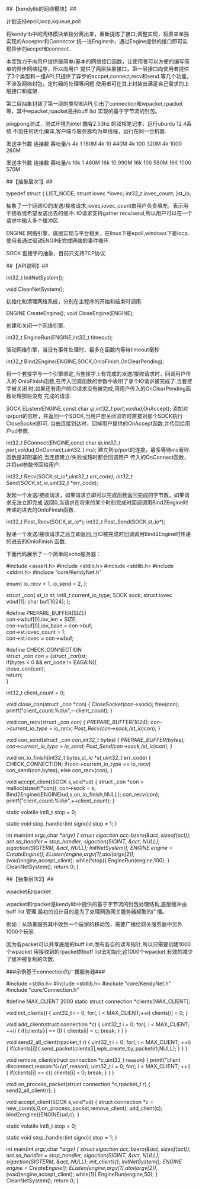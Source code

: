 ##【kendylib的网络模块】##

计划支持epoll,iocp,kqueue,poll

将kendylib中的网络模块单独分离出来，重新提炼了接口,调整实现，将原来单独实现的Acceptor和Connector
统一进Engine中，通过Engine提供的接口即可实现异步的accpet和connect.

本库致力于向用户提供最简单/基本的网络接口函数，让使用者可以方便的编写简单的异步网络程序，所以向用户
提供了两层抽象接口，第一层接口向使用者提供了3个类型和一组API,只提供了异步的accpet,connect,recv和send
等几个功能，不涉及网络封包，定时器的处理等问题.使用者可在其上封装出满足自己需求的上层接口和框架.

第二层抽象封装了第一层的类型和API,引出了connection和wpacket,rpacket等，其中wpacket,rpacket是由buff list
实现的基于字节流的封包。

pingpong测试，测试环境为intel 酷睿2.53hz 的双核笔记本，运行ubuntu 12.4系统
不加任何优化编译,客户端与服务器均为单线程，运行在同一台机器.

发送字节数    连接数      吞吐量/s
4k             1        180M
4k             10       440M
4k             100      320M
4k             1000     260M

发送字节数    连接数      吞吐量/s
16k            1        460M
16k            10       990M
16k            100      580M
16K            1000     570M



##【抽象层次1】##

typedef struct
{
	LIST_NODE;
	struct     iovec *iovec;
	int32_t    iovec_count;
}st_io;

抽象了一个网络IO的发送/接收请求,iovec,iovec_count由用户负责填充，表示用于接收或希望发送出去的缓冲.
IO请求支持gather recv/send,所以用户可以在一个请求中输入多个缓冲区.


ENGINE
网络引擎，底层实现与平台相关，在linux下是epoll,windows下是iocp.使用者通过驱动ENGINE完成网络的事件循环.


SOCK
套接字的抽象，目前只支持TCP协议.

##【API说明】##

int32_t InitNetSystem();

void   CleanNetSystem();

初始化和清理网络系统，分别在主程序的开始和结束时调用.

ENGINE   CreateEngine();
void     CloseEngine(ENGINE);

创建和关闭一个网络引擎.


int32_t  EngineRun(ENGINE,int32_t timeout);

驱动网络引擎，当没有事件处理时，最多在函数内等待timeout毫秒

int32_t  Bind2Engine(ENGINE,SOCK,OnIoFinish,OnClearPending);

将一个套接字与一个引擎绑定,当套接字上有完成的发送/接收请求时，回调用户传入的
OnIoFinish函数,在传入回调函数的参数中表明了拿个IO请求被完成了.当套接字被关闭
时,如果还有用户的IO请求没有被完成,用用户传入的OnClearPending函数处理那些没有
完成的请求.


SOCK EListen(ENGINE,const char *ip,int32_t port,void*ud,OnAccept);
添加对ip/port的监听，并返回一个SOCK,当用户想关闭监听时直接对那个SOCK执行CloseSocket即可.
当由连接到达时，回掉用户提供的OnAccept函数,并传回给用户ud参数.


int32_t EConnect(ENGINE,const char *ip,int32_t port,void*ud,OnConnect,uint32_t ms);
建立到ip/port的连接，最多等待ms毫秒.函数是非阻塞的,当连接建立/失败或超时都会回调用户
传入的OnConnect函数，并将ud参数传回给用户.


int32_t Recv(SOCK,st_io*,uint32_t *err_code);
int32_t Send(SOCK,st_io*,uint32_t *err_code);

发起一个发送/接收请求，如果请求立即可以完成函数返回完成的字节数，如果请求无法立即完成
返回0,当请求在将来的某个时刻完成时回调调用Bind2Engine时传递的进去的OnIoFinish函数.


int32_t Post_Recv(SOCK,st_io*);
int32_t Post_Send(SOCK,st_io*);

投递一个发送/接收请求之后立即返回,当IO被完成时回调调用Bind2Engine时传递的进去的OnIoFinish
函数.


下面代码展示了一个简单的echo服务器：

#include <assert.h>
#include <stdio.h>
#include <stdlib.h>
#include <stdint.h>
#include "core/KendyNet.h"

enum{
    io_recv = 1,
    io_send = 2,
};

struct _con{
    st_io st;
    int8_t current_io_type;
    SOCK sock;
    struct iovec wbuf[1];
    char buf[1024];
};

#define PREPARE_BUFFER(SIZE)\
    con->wbuf[0].iov_len = SIZE;\
	con->wbuf[0].iov_base = con->buf;\
	con->st.iovec_count = 1;\
	con->st.iovec = con->wbuf;

#define CHECK_CONNECTION\
    struct _con *con = (struct _con*)st;\
    if(bytes < 0 && err_code != EAGAIN){\
        close_con(con);\
        return;\
    }

int32_t client_count = 0;

void close_con(struct _con *con)
{
    CloseSocket(con->sock);
    free(con);
    printf("client_count:%d\n",--client_count);
}

void con_recv(struct _con *con)
{
    PREPARE_BUFFER(1024);
    con->current_io_type = io_recv;
    Post_Recv(con->sock,(st_io*)con);
}

void con_send(struct _con *con,int32_t bytes)
{
    PREPARE_BUFFER(bytes);
    con->current_io_type = io_send;
    Post_Send(con->sock,(st_io*)con);
}

void on_io_finish(int32_t bytes,st_io *st,uint32_t err_code)
{
    CHECK_CONNECTION;
    if(con->current_io_type == io_recv)
        con_send(con,bytes);
    else
        con_recv(con);
}

void accept_client(SOCK s,void*ud)
{
    struct _con *con = malloc(sizeof(*con));
    con->sock = s;
    Bind2Engine((ENGINE)ud,s,on_io_finish,NULL);
    con_recv(con);
    printf("client_count:%d\n",++client_count);
}

static volatile int8_t stop = 0;

static void stop_handler(int signo){
    stop = 1;
}

int main(int argc,char **argv)
{
    struct sigaction act;
    bzero(&act, sizeof(act));
    act.sa_handler = stop_handler;
    sigaction(SIGINT, &act, NULL);
    sigaction(SIGTERM, &act, NULL);
    InitNetSystem();
    ENGINE engine = CreateEngine();
    EListen(engine,argv[1],atoi(argv[2]),(void*)engine,accept_client);
    while(!stop){
        EngineRun(engine,100);
    }
    CleanNetSystem();
    return 0;
}

##【抽象层次2】##

wpacket和rpacket

wpacket和rpacket是kendylib中提供的基于字节流的封包处理结构,底层缓冲由buff list
管理.最初的设计目的是为了处理网游网关服务器频繁的广播。

例如：从场景服务其中收到一个玩家的移动包，需要广播给网关服务器中另外1000个玩家.

因为各packet可以共享底层的buff list,而有各自的读写指针.所以只需要创建1000个wpacket
用接收到的rpacket的buff list去初始化这1000个wpacket,有效的减少了缓冲被复制的次数.


###示例基于connection的广播服务器###

#include <stdio.h>
#include <stdlib.h>
#include "core/KendyNet.h"
#include "core/Connection.h"

#define MAX_CLIENT 2000
static struct connection *clients[MAX_CLIENT];

void init_clients()
{
	uint32_t i = 0;
	for(; i < MAX_CLIENT;++i)
		clients[i] = 0;
}

void add_client(struct connection *c)
{
	uint32_t i = 0;
	for(; i < MAX_CLIENT; ++i)
	{
		if(clients[i] == 0)
		{
			clients[i] = c;
			break;
		}
	}
}

void send2_all_client(rpacket_t r)
{
	uint32_t i = 0;
	for(; i < MAX_CLIENT; ++i){
		if(clients[i]){
			send_packet(clients[i],wpk_create_by_packet(r),NULL);
		}
	}
}

void remove_client(struct connection *c,uint32_t reason)
{
	printf("client disconnect,reason:%u\n",reason);
	uint32_t i = 0;
	for(; i < MAX_CLIENT; ++i){
		if(clients[i] == c){
			clients[i] = 0;
			break;
		}
	}
}

void on_process_packet(struct connection *c,rpacket_t r)
{
	send2_all_client(r);
}

void accept_client(SOCK s,void*ud)
{
	struct connection *c = new_conn(s,0,on_process_packet,remove_client);
	add_client(c);
	bind2engine((ENGINE)ud,c);
}

static volatile int8_t stop = 0;

static void stop_handler(int signo){
    stop = 1;
}

int main(int argc,char **argv)
{
    struct sigaction act;
    bzero(&act, sizeof(act));
    act.sa_handler = stop_handler;
    sigaction(SIGINT, &act, NULL);
    sigaction(SIGTERM, &act, NULL);
	init_clients();
    InitNetSystem();
    ENGINE engine = CreateEngine();
    EListen(engine,argv[1],atoi(argv[2]),(void*)engine,accept_client);
	while(1){
		EngineRun(engine,50);
	}
    CleanNetSystem();
    return 0;
}
